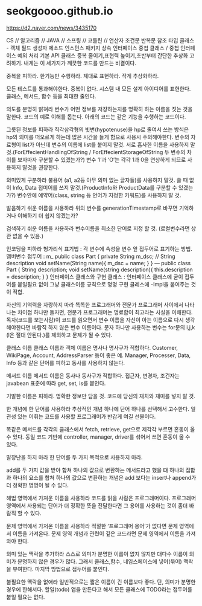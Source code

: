 # seokgoooo.github.io
https://d2.naver.com/news/3435170

CS // 알고리즘 // JAVA // 스프링 // 코틀린 // 
연산자
조건문 반복문
참조 타입
클래스 - 객체 필드 생성자 메소드 인스턴스 패키지
상속
인터페이스
중첩 클래스 / 중첩 인터페이스
예외 처리
기본 API 클래스
중복 줄이기,표현력 높이기,초반부터 간단한 추상화 고려하기. 내게는 이 세가지가 깨끗한 코드를 만드는 비결이다.

중복을 피하라. 한기능만 수행하라. 제대로 표현하라. 작게 추상화하라.

모든 테스트를 통과해야한다.
중복이 없다.
시스템 내 모든 설계 아이디어를 표현한다.
클래스, 메서드, 함수 등을 최대한 줄인다.

의도를 분명히 밝혀라
변수가 어떤 정보를 저장하는지를 명확히 하는 이름을 짓는 것을 말한다. 코드의 예로 이해를 돕는다. 아래의 코드는 같은 기능을 수행하는 코드이다.

그릇된 정보를 피하라
직각삼각형의 빗변(hypotenuse)을 hp로 줄여서 쓰는 방식은 hp의 의미를 떠오르게 하는데 많은 시간을 들게 함으로 사용시 주의해야한다.
변수의 자료형이 list가 아닌데 변수의 이름에 list를 붙이지 말것.
서로 흡사한 이름을 사용하지 말것.(ForEffecientHandlingOfString / ForEffecientStorageOfString 두 변수의 차이를 보자마자 구분할 수 있겠는가?)
변수 ‘l’과 ‘O’는 각각 1과 0을 연상하게 되므로 사용하지 말것을 권장한다.

의미있게 구분하라
불용어 (a1, a2등 아무 의미 없는 글자들)를 사용하지 말것.
쓸 때 없이 Info, Data 접미어를 쓰지 말것.(ProductInfo와 ProductData를 구분할 수 있겠는가?)
변수안에 예약어(class, string 등 언어가 지정한 키워드)를 사용하지 말 것.

발음하기 쉬운 이름을 사용하라
위의 변수를 generationTimestamp로 바꾸면 기억하거나 이해하기 더 쉽지 않겠는가?

검색하기 쉬운 이름을 사용하라
변수이름을 최소한 단어로 지정 할 것. (로컬변수라면 상관 없을 수 있음.)

인코딩을 피하라
헝가리식 표기법 : 각 변수에 속성을 변수 앞 접두어로 표기하는 방법.
맴버변수 접두어 : m_
public class Part { private String m_dsc; // String description void setName(String name){ m_dsc = name; } } — public class Part { String description; void setName(string description){ this.description = description; } }
인터페이스 클래스와 구현 클래스 : 인터페이스 클래스에 굳이 접두어를 붙일필요 없이 그냥 클래스이름 규칙으로 명명 구현 클레스에 -Impl을 붙여주는 것이 적합.

자신의 기억력을 자랑하지 마라
똑똑한 프로그래머와 전문가 프로그래머 사이에서 나타나는 차이점 하나만 들자면, 전문가 프로그래머는 명료함이 최고라는 사실을 이해한다.
독자(코드를 보는사람)이 코드를 읽으면서 변수 이름을 자신이 아는 이름으로 다시 생각해야한다면 바람직 하지 않은 변수 이름이다.
문자 하나만 사용하는 변수는 for문의 i,j,k (l은 절대 안된다.)를 제외하고 문제갸 될 수 있다.

클래스 이름
클래스 이름과 객체 이름은 명사나 명사구가 적합하다. Customer, WikiPage, Account, AddressParser 등이 좋은 예.
Manager, Processer, Data, Info 등과 같은 단어를 피하고 동사를 사용하지 않는다.

메서드 이름
메서드 이름은 동사나 동사구가 적합하다.
접근자, 변경자, 조건자는 javabean 표준에 따라 get, set, is를 붙인다.

기발한 이름은 피하라.
명확한 정보만 담을 것. 코드에 당신의 재치와 재미를 넣지 말 것.

한 개념에 한 단어를 사용하라
추상적인 개념 하나에 단어 하나를 선택해서 고수한다. 일관성 있는 어휘는 코드를 사용할 프로그래머가 반갑게 여길 선물이다.

똑같은 메서드를 각각의 클래스에서 fetch, retrieve, get으로 제각각 부르면 혼동이 올 수 있다.
동일 코드 기반에 controller, manager, driver를 섞어서 쓰면 혼동이 올 수 있다.

말장난을 하지 마라
한 단어를 두 가지 목적으로 사용하지 마라.

add를 두 가지 값을 받아 합쳐 하나의 값으로 변환하는 메서드라고 했을 떄 하나의 집합과 하나의 요소를 합쳐 하나의 값으로 변환하는 개념은 add 보다는 insert나 append가 더 정확한 명명이 될 수 있다.

해법 영역에서 가져운 이름을 사용하라
코드를 읽을 사람은 프로그래머이다. 프로그래머 영역에서 사용되는 단어가 더 정확한 뜻을 전달한다면 그 용어를 사용하는 것이 좀더 바람직 할 수 있다.

문제 영역에서 가저온 이름을 사용하라
적절한 ‘프로그래머 용어’가 없다면 문제 영역에서 이름을 가져온다. 문제 영역 개념과 관련이 깊은 코드라면 문제 영역에서 이름을 가져와야 한다.

의미 있는 맥락을 추가하라
스스로 의미가 분명한 이름이 없지 않지만 대다수 이름이 의미가 분명하지 않은 경우가 많다. 그래서 클래스,함수, 네임스페이스에 넣어(묶어) 맥락을 부여한다. 마지막 방법으로 접두어를 붙인다.

불필요한 맥락을 없애라
일반적으로는 짧은 이름이 긴 이름보다 좋다. 단, 의미가 분명한 경우에 한해서다. 할일(todo) 앱을 만든다고 해서 모든 클래스에 TODO라는 접두어를 붙일 필요는 없다.
